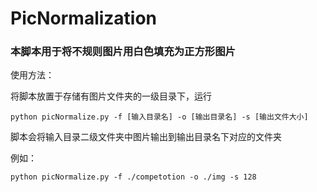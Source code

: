 # PicNormalization

### 本脚本用于将不规则图片用白色填充为正方形图片

使用方法：

将脚本放置于存储有图片文件夹的一级目录下，运行

```
python picNormalize.py -f [输入目录名] -o [输出目录名] -s [输出文件大小]
```

脚本会将输入目录二级文件夹中图片输出到输出目录名下对应的文件夹

例如：

```
python picNormalize.py -f ./competotion -o ./img -s 128
```

